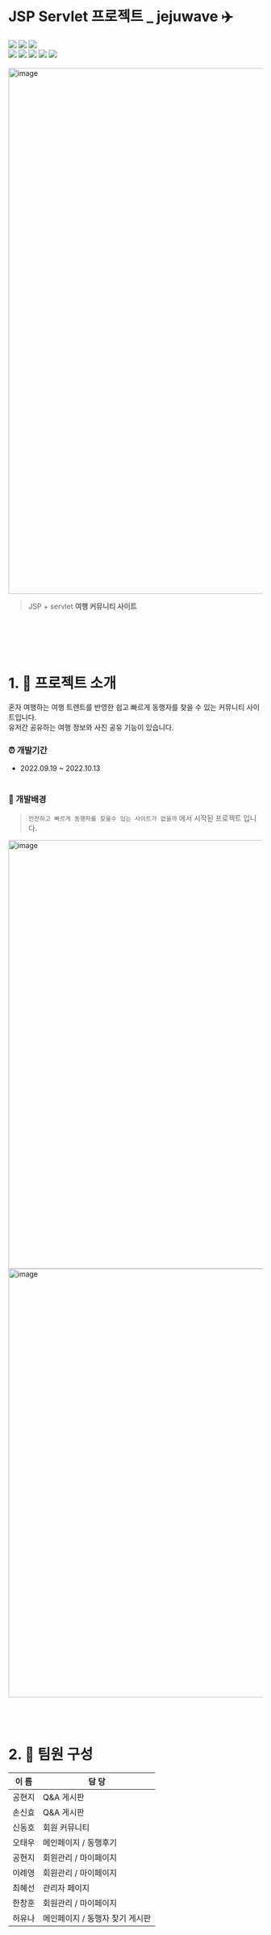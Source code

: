 # JSP Servlet 프로젝트 _ jejuwave ✈️
<div>
<img src="https://img.shields.io/badge/java-007396?style=for-the-badge&logo=java&logoColor=white"> 
<img src="https://img.shields.io/badge/oracle-F80000?style=for-the-badge&logo=oracle&logoColor=white">
<img src="https://img.shields.io/badge/github-181717?style=for-the-badge&logo=github&logoColor=white">
<br>

<img src="https://img.shields.io/badge/apache tomcat-F8DC75?style=for-the-badge&logo=apachetomcat&logoColor=white">
<img src="https://img.shields.io/badge/html5-E34F26?style=for-the-badge&logo=html5&logoColor=white">
<img src="https://img.shields.io/badge/css-1572B6?style=for-the-badge&logo=css3&logoColor=white"> 
<img src="https://img.shields.io/badge/jQuery-0769AD?style=for-the-badge&logo=jQuery&logoColor=white"> 
  <img src="https://img.shields.io/badge/bootstrap-7952B3?style=for-the-badge&logo=bootstrap&logoColor=white">
  
</div>
<br>
<img width="1043" alt="image" src="https://user-images.githubusercontent.com/108061839/217988580-f207e989-cdce-44f4-a1f0-542997c5cc07.png">

>JSP  + servlet **여행 커뮤니티 사이트** 

<br></br><br></br>


# 1. 📄 프로젝트 소개
혼자 여행하는 여행 트렌트를 반영한 쉽고 빠르게 동행자를 찾을 수 있는 커뮤니티 사이트입니다. <br>
유저간 공유하는 여행 정보와 사진 공유 기능이 있습니다.

### ⏰ 개발기간
* 2022.09.19 ~ 2022.10.13 <br></br>

### 🤔 개발배경
> `안전하고 빠르게 동행자를 찾을수 있는 사이트가 없을까` 에서 시작된 프로젝트 입니다.

<img width="850" alt="image" src="https://user-images.githubusercontent.com/108061839/218418951-e45d6705-07a7-4b65-926c-9a610dfe3337.png">
<img width="850" alt="image" src="https://user-images.githubusercontent.com/108061839/218419033-8374eb11-ba05-4fcb-bd4d-8dffe938dcc9.png">
<br></br><br></br>

# 2. 👥 팀원 구성
| 이 름 | 담 당 |
| :----: | ---------- |
| 공현지 | Q&A 게시판 |
| 손신효 | Q&A 게시판| 
| 신동호 | 회원 커뮤니티 |
| 오태우 | 메인페이지 / 동행후기 |
| 공현지 | 회원관리 / 마이페이지 |
| 이례영 | 회원관리 / 마이페이지 |
| 최혜선 | 관리자 페이지 |
| 한창훈 | 회원관리 / 마이페이지 |
| 허유나 | 메인페이지 / 동행자 찾기 게시판 |


<br></br><br></br>

# 3. 🛠 개발환경
<img width="868" alt="image" src="https://user-images.githubusercontent.com/108061839/218391514-b051b18f-a8db-4ccb-b54e-2377bed9ddd6.png">
<br></br><br></br>

# 4. 📝 시스템 프로세스
<img width="900" alt="image" src="https://user-images.githubusercontent.com/108061839/218391685-22f9c766-c4fb-4e9c-b9b3-04b11078d13e.png">
<br></br><br></br>

# 5. 🧰 ERD
<img width="900" alt="image" src="https://user-images.githubusercontent.com/108061839/218391925-ac1949d5-53a1-456f-83b5-01c0015dae92.png">
<br>

### 동행자페이지
<img width="900" alt="image" src="https://user-images.githubusercontent.com/108061839/218392537-c36d76cf-2d28-41f9-9df2-e6773fe8d59b.png">
<br></br><br></br>

# 6.📄 페이지 구성
| 1. 메인페이지 | 2. 회원관리 | 3. 마이페이지|
|:---:|:---:|:---:|
| <img width="350" alt="image" src="https://user-images.githubusercontent.com/108061839/218393318-93921176-f4bd-4c08-8b79-bce9f6dc4110.png"> |<img width="350" alt="image" src="https://user-images.githubusercontent.com/108061839/218393482-59553378-894b-4b12-ac1c-0ea4ea378b44.png"> | <img width="350" alt="image" src="https://user-images.githubusercontent.com/108061839/218393698-db443057-f85f-4b32-8999-c49dc54ccbd8.png"> |
|**4-1. 동행자게시판** | **4-2. 동행 후기** | **5. Q&A 게시판** |
| <img width="350" alt="image" src="https://user-images.githubusercontent.com/108061839/218394268-bf63c176-ba3d-4488-969b-7c1e09d5bf89.png"> | <img width="350" alt="image" src="https://user-images.githubusercontent.com/108061839/218394535-78fb8eb7-5eaf-474a-893b-e995980b49c8.png"> | <img width="350" alt="image" src="https://user-images.githubusercontent.com/108061839/218394594-28ac78a0-65ec-448b-b530-ea9699408c9e.png"> |
|**6. 회원 커뮤니티** | **7. 관리자 페이지** |  
| <img width="350" alt="image" src="https://user-images.githubusercontent.com/108061839/218394723-1321a9e8-b9ca-448a-be6c-bfe56edfa1a4.png"> | <img width="350" alt="image" src="https://user-images.githubusercontent.com/108061839/218394798-ef46f649-f1e3-4db2-9335-20cf130b82e7.png">|

<br></br><br></br>

# 7. 주요기능 
### 🧳 동행자페이지
> 기본 게시판이 아닌 이미지를 적절히 배치한 것이 특징입니다. <br>
` 글 + 감성`을 위한 레이아웃으로, 상세 글 클릭 전 글의 테마를 시각적으로 표현하였습니다.

<img width="500" alt="image" src="https://user-images.githubusercontent.com/108061839/218397649-985729ea-95cb-492e-b3b9-fe928cd8a493.png">
<br></br>

* 리스트 페이지
* 글 작성 페이지
* 수정 페이지
* 댓글 기능





<details><summary> <u>🧳 페이지 화면 및 설명 보기 </u>
</summary>

<br></br><br></br>



#  🧳 동행자페이지 상세 기능

<br></br>

## 1. 리스트페이지
<img width="588" alt="image" src="https://user-images.githubusercontent.com/108061839/218399744-e7f936d5-d384-49b5-bbca-68e06e654d9f.png"><br>
* 게시글 리스트 조회
* 검색기능 : 날짜, 테마, 모집중인 글만 검색 

---

### ⭐️ 포인트 ⭐️   

1. 이미지 영역에 마우스 올릴시 **여행 기간 표시** <br>
<img width="194" alt="image" src="https://user-images.githubusercontent.com/108061839/218400292-a149727c-25fb-4907-aecf-b5c8260a2880.png"> <br>
2. **검색 필터** 기능 : 클릭시 텍스트 컬러 변경. 모든 항목을 클릭시 전체로 변경됨.<br>
<img width="376" alt="image" src="https://user-images.githubusercontent.com/108061839/218400929-22030bfe-d631-4257-a975-12fb6f34a6c4.png"><br>
3. 이미지 등록시 지정 확장자만 등록 가능.
<br></br>

## 2. 글 작성 페이지
<img width="342" alt="image" src="https://user-images.githubusercontent.com/108061839/218402105-f1d3e48d-fa71-4c2c-97b5-7c501ccb5d46.png"><br>
* 동행자 찾기 글 등록
* 필수값 : 동행자 테마선택, 인원선택(기본값 : 1), 날짜선택, 제목, 내용
* 이미지 등록 가능(필수X)
<br></br>

---

### ⭐️ 포인트 ⭐️   
1. **인원선택** : 숫자 입력이 아닌 `범위 슬라이더`를 사용하여 숫자입력시에 있을 오타를 없앴다.
2. **날짜 선택** : 시작일은 현재 일부터 가능, 종료일은 시작일과 이후만 가능하도록 구현. 

<img width="454" alt="image" src="https://user-images.githubusercontent.com/108061839/218402227-47af69a5-92cd-4843-b591-d9113bb00031.png"><br>
<br></br>

## 3. 수정 페이지

<img width="386" alt="image" src="https://user-images.githubusercontent.com/108061839/218408083-b1d3e377-3af7-4689-b23f-c5d161812f2e.png"><br>
* 글작성 아이디와 로그인 아이디를 비교. 일치하면 수정, 삭제, 모집 완료 버튼이 보임.
* 수정화면은 글 등록 페이지와 동일.
<br></br>


## 4. 댓글 기능
<img width="475" alt="image" src="https://user-images.githubusercontent.com/108061839/218409904-0cfbd7a7-968d-4dec-a398-7737310c3f5e.png">
<br>

* 댓글 등록, 삭제
* 답글 달기
* 게시글 아이디, 댓글 작성 아이디를 비교. 일치시 `작성자` 아이콘 붙임.
<br></br>

---

### ⭐️ 포인트 ⭐️   
1. **답글 달기** : 답글 달기를 클릭한 글의 유저 아이디를 태그(`@`). 

<br>
<img width="601" alt="image" src="https://user-images.githubusercontent.com/108061839/218410497-a4e0feb1-f037-4df1-a042-03e4dce792c0.png"><br></br>

2. **댓글 삭제** : 본인이 남긴 댓글 옆 삭제 버튼 클릭시 내용변경(`삭제된 댓글입니다.`) <br>
➡️ 댓글이 그대로 삭제되면 대댓글이 존재 할 시 댓글 간의 내용 틀어짐 때문에 댓글 위치를 그대로 남김. 
<img width="508" alt="image" src="https://user-images.githubusercontent.com/108061839/218411302-cb9a03d1-0d48-4744-acf3-925e91570ddc.png">
<br></br>



</details>




